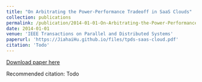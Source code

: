 ```yaml
---
title: "On Arbitrating the Power-Performance Tradeoff in SaaS Clouds"
collection: publications
permalink: /publication/2014-01-01-On-Arbitrating-the-Power-Performance-Tradeoff-in-SaaS-Clouds
date: 2014-01-01
venue: 'IEEE Transactions on Parallel and Distributed Systems'
paperurl: 'https://JiahaiHu.github.io/files/tpds-saas-cloud.pdf'
citation: 'Todo'
---
```


<a href='https://JiahaiHu.github.io/files/tpds-saas-cloud.pdf'>Download paper here</a>

Recommended citation: Todo